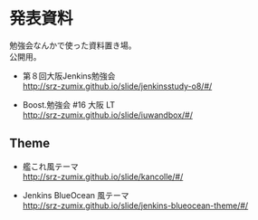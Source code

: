 ﻿# 発表資料

勉強会なんかで使った資料置き場。  
公開用。  

* 第８回大阪Jenkins勉強会  
http://srz-zumix.github.io/slide/jenkinsstudy-o8/#/  


* Boost.勉強会 #16 大阪 LT  
http://srz-zumix.github.io/slide/iuwandbox/#/  


## Theme

* 艦これ風テーマ  
http://srz-zumix.github.io/slide/kancolle/#/  

* Jenkins BlueOcean 風テーマ  
http://srz-zumix.github.io/slide/jenkins-blueocean-theme/#/  
